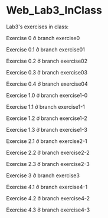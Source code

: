 # Web_Lab3_InClass
Lab3's exercises in class:

Exercise 0 ở branch exercise0

Exercise 0.1 ở branch exercise01

Exercise 0.2 ở branch exercise02

Exercise 0.3 ở branch exercise03

Exercise 0.4 ở branch exercise04

Exercise 1.0 ở branch exercise1-0

Exercise 1.1 ở branch exercise1-1

Exercise 1.2 ở branch exercise1-2

Exercise 1.3 ở branch exercise1-3

Exercise 2.1 ở branch exercise2-1

Exercise 2.2 ở branch exercise2-2

Exercise 2.3 ở branch exercise2-3

Exercise 3 ở branch exercise3

Exercise 4.1 ở branch exercise4-1

Exercise 4.2 ở branch exercise4-2

Exercise 4.3 ở branch exercise4-3
